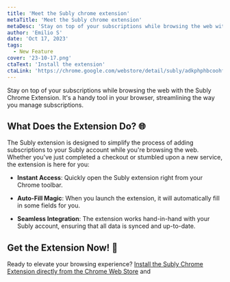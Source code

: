 ```yaml
---
title: 'Meet the Subly chrome extension'
metaTitle: 'Meet the Subly chrome extension'
metaDesc: 'Stay on top of your subscriptions while browsing the web with the Subly Chrome Extension. It's a handy tool in your browser, streamlining the way you manage subscriptions'
author: 'Emilio S'
date: 'Oct 17, 2023'
tags:
  - New Feature
cover: '23-10-17.png'
ctaText: 'Install the extension'
ctaLink: 'https://chrome.google.com/webstore/detail/subly/adkphphbcoohfcgjhajhkedngglechcj'
---
```


Stay on top of your subscriptions while browsing the web with the Subly Chrome Extension. It's a handy tool in your browser, streamlining the way you manage subscriptions.

## What Does the Extension Do? 🌐

The Subly extension is designed to simplify the process of adding subscriptions to your Subly account while you're browsing the web. Whether you've just completed a checkout or stumbled upon a new service, the extension is here for you:

- **Instant Access**: Quickly open the Subly extension right from your Chrome toolbar.
- **Auto-Fill Magic**: When you launch the extension, it will automatically fill in some fields for you.

- **Seamless Integration**: The extension works hand-in-hand with your Subly account, ensuring that all data is synced and up-to-date.

## Get the Extension Now! 🚀

Ready to elevate your browsing experience? [Install the Subly Chrome Extension directly from the Chrome Web Store](chrome.google.com/webstore/detail/subly/adkphphbcoohfcgjhajhkedngglechcj) and
